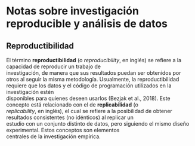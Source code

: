 # Notas sobre investigación reproducible y análisis de datos

## Reproductibilidad
El término **reproductibilidad** (o _reproducibility_, en inglés) se refiere a la capacidad de reproducir un trabajo de  
investigación, de manera que sus resultados puedan ser obtenidos por otros al seguir la misma metodología.
Usualmente, la reproductibilidad requiere que los datos y el código de programación utilizados en la investigación estén  
disponibles para quienes deseen usarlos (Bezjak et al., 2018). Este concepto está relacionado con el de **replicabilidad** (o  
_replicability_, en inglés), el cual se refiere a la posibilidad de obtener resultados consistentes (no idénticos) al replicar un  
estudio con un conjunto distinto de datos, pero siguiendo el mismo diseño experimental. Estos conceptos son elementos  
centrales de la investigación empírica.
